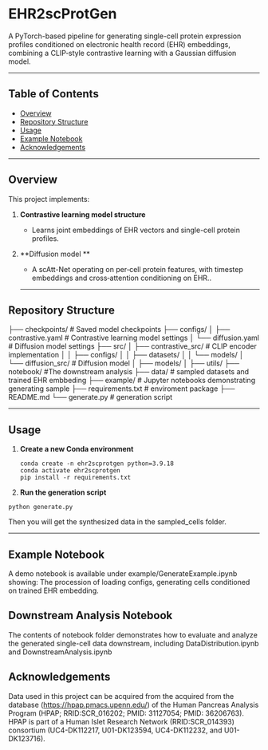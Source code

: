 # EHR2scProtGen

A PyTorch-based pipeline for generating single-cell protein expression profiles conditioned on electronic health record (EHR) embeddings, combining a CLIP‐style contrastive learning with a Gaussian diffusion model.

---

## Table of Contents

- [Overview](#overview)  
- [Repository Structure](#repository-structure)  
- [Usage](#usage)    
- [Example Notebook](#example-notebook)  
- [Acknowledgements](#acknowledgements)  

---

## Overview

This project implements:

1. **Contrastive  learning model structure**  
   - Learns joint embeddings of EHR vectors and single-cell protein profiles.  

2. **Diffusion model **  
   - A scAtt-Net operating on per‐cell protein features, with timestep embeddings and cross‐attention conditioning on EHR..
   
   ---

## Repository Structure
├── checkpoints/ # Saved model checkpoints
├── configs/
│ ├── contrastive.yaml # Contrastive  learning model settings
│ └── diffusion.yaml # Diffusion model settings
├── src/
│ ├── contrastive_src/ # CLIP encoder implementation
│ │ ├── configs/
│ │ ├── datasets/
│ │ └── models/
│ └── diffusion_src/ # Diffusion model
│ ├── models/
│ ├── utils/
├── notebook/ #The downstream analysis
├── data/ # sampled datasets and trained EHR embbeding
├── example/ # Jupyter notebooks demonstrating generating sample
├── requirements.txt # enviroment package
├── README.md
└── generate.py # generation script

---

## Usage
1. **Create a new Conda environment**  
   ```
   conda create -n ehr2scprotgen python=3.9.18
   conda activate ehr2scprotgen
   pip install -r requirements.txt
   ```
 2. **Run the generation script**
   ```
   python generate.py
   ```
   Then you will get the synthesized data in the sampled_cells folder.

---
## Example Notebook

A demo notebook is available under example/GenerateExample.ipynb showing:
The procession of loading configs, generating cells conditioned on trained EHR embedding.

## Downstream Analysis Notebook

The contents of notebook folder demonstrates how to evaluate and analyze the generated single-cell data downstream, 
including DataDistribution.ipynb and DownstreamAnalysis.ipynb

## Acknowledgements
Data used in this project can be acquired from the acquired from the database (https://hpap.pmacs.upenn.edu/) of the Human Pancreas Analysis Program (HPAP; RRID:SCR_016202; PMID: 31127054; PMID: 36206763). HPAP is part of a Human Islet Research Network (RRID:SCR_014393) consortium (UC4-DK112217, U01-DK123594, UC4-DK112232, and U01-DK123716).




